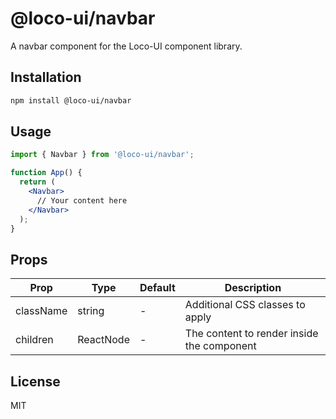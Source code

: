 # @loco-ui/navbar

A navbar component for the Loco-UI component library.

## Installation

```bash
npm install @loco-ui/navbar
```

## Usage

```jsx
import { Navbar } from '@loco-ui/navbar';

function App() {
  return (
    <Navbar>
      // Your content here
    </Navbar>
  );
}
```

## Props

| Prop | Type | Default | Description |
|------|------|---------|-------------|
| className | string | - | Additional CSS classes to apply |
| children | ReactNode | - | The content to render inside the component |

## License

MIT
